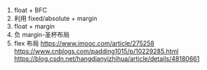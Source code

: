 <!-- @format -->

1. float + BFC
2. 利用 fixed/absolute + margin
3. float + margin
4. 负 margin-圣杯布局
5. flex 布局
   https://www.imooc.com/article/275258
   https://www.cnblogs.com/padding1015/p/10229285.html
   https://blog.csdn.net/hangdianyizhihua/article/details/48180661

